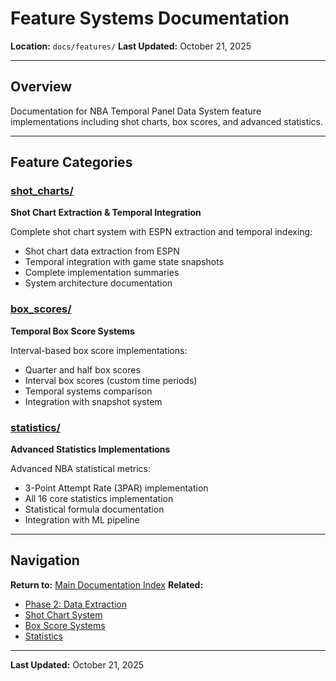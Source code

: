 # Feature Systems Documentation

**Location:** `docs/features/`
**Last Updated:** October 21, 2025

---

## Overview

Documentation for NBA Temporal Panel Data System feature implementations including shot charts, box scores, and advanced statistics.

---

## Feature Categories

### [shot_charts/](shot_charts/)
**Shot Chart Extraction & Temporal Integration**

Complete shot chart system with ESPN extraction and temporal indexing:
- Shot chart data extraction from ESPN
- Temporal integration with game state snapshots
- Complete implementation summaries
- System architecture documentation

### [box_scores/](box_scores/)
**Temporal Box Score Systems**

Interval-based box score implementations:
- Quarter and half box scores
- Interval box scores (custom time periods)
- Temporal systems comparison
- Integration with snapshot system

### [statistics/](statistics/)
**Advanced Statistics Implementations**

Advanced NBA statistical metrics:
- 3-Point Attempt Rate (3PAR) implementation
- All 16 core statistics implementation
- Statistical formula documentation
- Integration with ML pipeline

---

## Navigation

**Return to:** [Main Documentation Index](../README.md)
**Related:**
- [Phase 2: Data Extraction](../phases/PHASE_9_INDEX.md)
- [Shot Chart System](shot_charts/)
- [Box Score Systems](box_scores/)
- [Statistics](statistics/)

---

**Last Updated:** October 21, 2025
